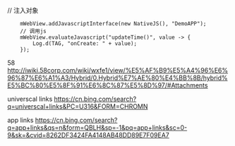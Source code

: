 // 注入对象
```
    mWebView.addJavascriptInterface(new NativeJS(), "DemoAPP");
    // 调用js
    mWebView.evaluateJavascript("updateTime()", value -> {
        Log.d(TAG, "onCreate: " + value);
    });
```
58
http://iwiki.58corp.com/wiki/wxfe1/view/%E5%AF%B9%E5%A4%96%E6%96%87%E6%A1%A3/Hybrid/0.Hybrid%E7%AE%80%E4%BB%8B/hybrid%E5%BC%80%E5%8F%91%E6%8C%87%E5%8D%97/#Attachments

universcal links
https://cn.bing.com/search?q=universcal+links&PC=U316&FORM=CHROMN

app links
https://cn.bing.com/search?q=app+links&qs=n&form=QBLH&sp=-1&pq=app+links&sc=0-9&sk=&cvid=8262DF3424FA4148AB48DD89E7F09EA7

